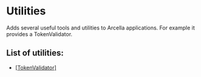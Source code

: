 # Utilities
Adds several useful tools and utilities to Arcella applications. For example it provides a TokenValidator.

## List of utilities:
* [[TokenValidator]](token_validator.md)